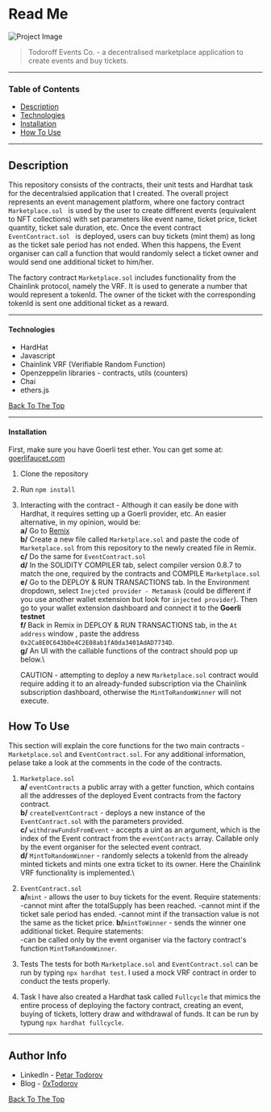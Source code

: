 # Read Me

![Project Image](https://ipfs.moralis.io:2053/ipfs/Qmc8J3Fvje1UCSgNymJW5phnZsPeCSwEXtLomaMY8hS3D9)

> Todoroff Events Co. - a decentralised marketplace application to create events and buy tickets.

---

### Table of Contents

- [Description](#description)
- [Technologies](#technologies)
- [Installation](#installation)
- [How To Use](#how-to-use)

---

## Description

This repository consists of the contracts, their unit tests and Hardhat task for the decentralsied application that I created. The overall project represents an event management platform, where one factory contract `Marketplace.sol ` is used by the user to create different events (equivalent to NFT collections) with set parameters like event name, ticket price, ticket quantity, ticket sale duration, etc. Once the event contract `EventContract.sol ` is deployed, users can buy tickets (mint them) as long as the ticket sale period has not ended. When this happens, the Event organiser can call a function that would randomly select a ticket owner and would send one additional ticket to him/her.

The factory contract `Marketplace.sol` includes functionality from the Chainlink protocol, namely the VRF. It is used to generate a number that would represent a tokenId.
The owner of the ticket with the corresponding tokenId is sent one additional ticket as a reward.

---

#### Technologies

- HardHat
- Javascript
- Chainlink VRF (Verifiable Random Function)
- Openzeppelin libraries - contracts, utils (counters)
- Chai
- ethers.js

[Back To The Top](#read-me)

---

#### Installation

First, make sure you have Goerli test ether. You can get some at: [goerlifaucet.com](https://goerlifaucet.com/)

1. Clone the repository
2. Run `npm install`
3. Interacting with the contract - Although it can easily be done with Hardhat, it requires setting up a Goerli provider, etc. An easier alternative, in my opinion, would be:\
   **a/** Go to [Remix](https://remix.ethereum.org/)\
   **b/** Create a new file called `Marketplace.sol` and paste the code of `Marketplace.sol` from this repository to the newly created file in Remix.\
   **c/** Do the same for `EventContract.sol`\
   **d/** In the SOLIDITY COMPILER tab, select compiler version 0.8.7 to match the one, required by the contracts and COMPILE `Marketplace.sol`\
   **e/** Go to the DEPLOY & RUN TRANSACTIONS tab. In the Environment dropdown, select `Inejcted provider - Metamask` (could be different if you use another wallet extension but look for `injected provider`). Then go to your wallet extension dashboard and connect it to the **Goerli testnet**\
   **f/** Back in Remix in DEPLOY & RUN TRANSACTIONS tab, in the `At address` window , paste the address `0x2Ca8E0C643bDe4C2E08ab1fA0da3401AdAD7734D`.\
   **g/** An UI with the callable functions of the contract should pop up below.\

   CAUTION - attempting to deploy a new `Marketplace.sol` contract would require adding it to an already-funded subscription via the Chainlink subscription dashboard, otherwise the `MintToRandomWinner` will not execute.

## How To Use

This section will explain the core functions for the two main contracts - `Marketplace.sol` and `EventContract.sol`. For any additional information, pelase take a look at the comments in the code of the contracts.

1. `Marketplace.sol`\
   **a/** `eventContracts` a public array with a getter function, which contains all the addresses of the deployed Event contracts from the factory contract.\
   **b/** `createEventContract` - deploys a new instance of the `EventContract.sol` with the parameters provided.\
   **c/** `withdrawFundsFromEvent` - accepts a uint as an argument, which is the index of the Event contract from the `eventContracts` array. Callable only by the event organiser for the selected event contract.\
   **d/** `MintToRandomWinner` - randomly selects a tokenId from the already minted tickets and mints one extra ticket to its owner. Here the Chainlink VRF functionality is implemented.\

2. `EventContract.sol`\
   **a/**`mint` - allows the user to buy tickets for the event. Require statements:\
   -cannot mint after the totalSupply has been reached.
   -cannot mint if the ticket sale period has ended.
   -cannot mint if the transaction value is not the same as the ticket price.
   **b/**`mintToWinner` - sends the winner one additional ticket. Require statements:\
   -can be called only by the event organiser via the factory contract's function `MintToRandomWinner`.

3. Tests
   The tests for both `Marketplace.sol` and `EventContract.sol` can be run by typing `npx hardhat test`. I used a mock VRF contract in order to conduct the tests properly.

4. Task
   I have also created a Hardhat task called `Fullcycle` that mimics the entire process of deploying the factory contract, creating an event, buying of tickets,
   lottery draw and withdrawal of funds. It can be run by typung `npx hardhat fullcycle`.

---

## Author Info

- LinkedIn - [Petar Todorov](https://www.linkedin.com/in/petargtodorov/)
- Blog - [0xTodorov](https://0xtodorov.hashnode.dev/)

[Back To The Top](#read-me-template)
